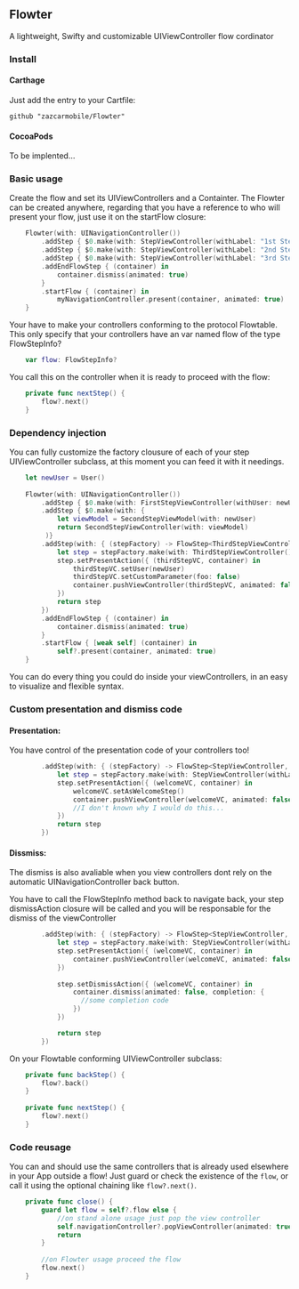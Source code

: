 ## Flowter
A lightweight, Swifty and customizable UIViewController flow cordinator

### Install
#### Carthage
Just add the entry to your Cartfile:
```
github "zazcarmobile/Flowter"
```


#### CocoaPods
To be implented...

### Basic usage
Create the flow and set its UIViewControllers and a Containter.
The Flowter can be created anywhere, regarding that you have a reference to who will present your flow, just use it on the startFlow closure:
```swift
	Flowter(with: UINavigationController())
	    .addStep { $0.make(with: StepViewController(withLabel: "1st Step"))}
	    .addStep { $0.make(with: StepViewController(withLabel: "2nd Step"))}
	    .addStep { $0.make(with: StepViewController(withLabel: "3rd Step"))}
	    .addEndFlowStep { (container) in
	        container.dismiss(animated: true)
	    }
	    .startFlow { (container) in
	        myNavigationController.present(container, animated: true)
	}
```

Your have to make your controllers conforming to the protocol Flowtable.
This only specify that your controllers have an var named flow of the type FlowStepInfo?
```swift
    var flow: FlowStepInfo?
```

You call this on the controller when it is ready to proceed with the flow:
```swift
    private func nextStep() {
        flow?.next()
    }
```

### Dependency injection
You can fully customize the factory clousure of each of your step UIViewController subclass, at this moment you can feed it with it needings.
```swift
    let newUser = User()
    
    Flowter(with: UINavigationController())
        .addStep { $0.make(with: FirstStepViewController(withUser: newUser))}
        .addStep { $0.make(with: {
            let viewModel = SecondStepViewModel(with: newUser)
            return SecondStepViewController(with: viewModel)
         )}
        .addStep(with: { (stepFactory) -> FlowStep<ThirdStepViewController, UINavigationController> in
            let step = stepFactory.make(with: ThirdStepViewController())
            step.setPresentAction({ (thirdStepVC, container) in
                thirdStepVC.setUser(newUser)
                thirdStepVC.setCustomParameter(foo: false)
                container.pushViewController(thirdStepVC, animated: false)
            })
            return step
        })
        .addEndFlowStep { (container) in
            container.dismiss(animated: true)
        }
        .startFlow { [weak self] (container) in
            self?.present(container, animated: true)
    }
```
You can do every thing you could do inside your viewControllers, in an easy to visualize and flexible syntax.

### Custom presentation and dismiss code
#### Presentation:
You have control of the presentation code of your controllers too! 
```swift
	    .addStep(with: { (stepFactory) -> FlowStep<StepViewController, UINavigationController> in
	        let step = stepFactory.make(with: StepViewController(withLabel: "Flow Start"))
	        step.setPresentAction({ (welcomeVC, container) in
	            welcomeVC.setAsWelcomeStep()
	            container.pushViewController(welcomeVC, animated: false) 
				//I don't known why I would do this...
	        })
	        return step
	    })
```

#### Dissmiss:
The dismiss is also avaliable when you view controllers dont rely on the automatic UINavigationController back button.

You have to call the FlowStepInfo method back to navigate back, your step dismissAction closure will be called and you will be responsable for the dismiss of the viewController
```swift
        .addStep(with: { (stepFactory) -> FlowStep<StepViewController, UINavigationController> in
            let step = stepFactory.make(with: StepViewController(withLabel: "Flow Start"))
            step.setPresentAction({ (welcomeVC, container) in
                container.pushViewController(welcomeVC, animated: false)
			})
			
            step.setDismissAction({ (welcomeVC, container) in
                container.dismiss(animated: false, completion: {
                  //some completion code
                })
            })

            return step
        })
```

On your Flowtable conforming UIViewController subclass:
```swift
    private func backStep() {
        flow?.back()
    }
    
    private func nextStep() {
        flow?.next()
    }
```

### Code reusage
You can and should use the same controllers that is already used elsewhere in your App outside a flow!
Just guard or check the existence of the `flow`, or call it using the optional chaining like `flow?.next()`.
```swift
    private func close() {
        guard let flow = self?.flow else { 
			//on stand alone usage just pop the view controller
            self.navigationController?.popViewController(animated: true)
            return
        }
        
		//on Flowter usage proceed the flow
        flow.next() 
    }
```
